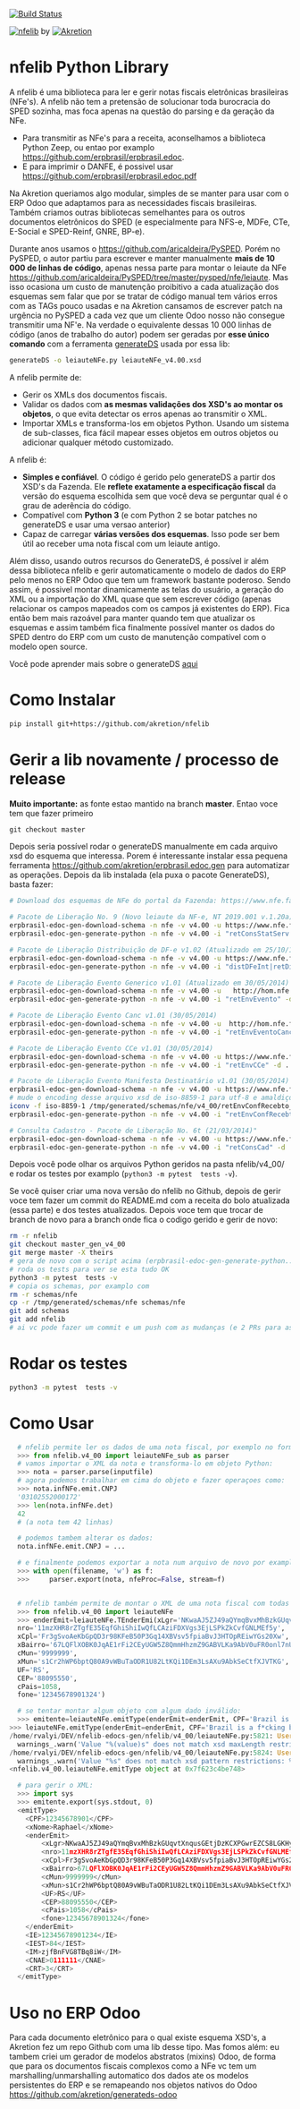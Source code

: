 [![Build Status](https://travis-ci.org/akretion/nfelib.svg?branch=master_gen_v4_00)](https://travis-ci.org/akretion/nfelib)

[![nfelib](https://raw.githubusercontent.com/akretion/nfelib/master/ext/nfe.jpg)](https://github.com/akretion/nfelib/) by [![Akretion](https://raw.githubusercontent.com/akretion/nfelib/master/ext/akretion-logo2.png)](https://akretion.com/pt_BR)

# nfelib Python Library

A nfelib é uma biblioteca para ler e gerir notas fiscais eletrônicas brasileiras (NFe's). A nfelib não tem a pretensão de solucionar toda burocracia do SPED sozinha, mas foca apenas na questão do parsing e da geração da NFe.

* Para transmitir as NFe's para a receita, aconselhamos a biblioteca Python Zeep, ou entao por examplo https://github.com/erpbrasil/erpbrasil.edoc.
* E para imprimir o DANFE, é possivel usar https://github.com/erpbrasil/erpbrasil.edoc.pdf 

Na Akretion queriamos algo modular, simples de se manter para usar com o ERP Odoo que adaptamos para as necessidades fiscais brasileiras. Também criamos outras bibliotecas semelhantes para os outros documentos eletrônicos do SPED (e especialmente para NFS-e, MDFe, CTe, E-Social e SPED-Reinf, GNRE, BP-e).

Durante anos usamos o https://github.com/aricaldeira/PySPED. Porém no PySPED, o autor partiu para escrever e manter manualmente **mais de 10 000 de linhas de código**, apenas nessa parte para montar o leiaute da NFe https://github.com/aricaldeira/PySPED/tree/master/pysped/nfe/leiaute. Mas isso ocasiona um custo de manutenção proibitivo a cada atualização dos esquemas sem falar que por se tratar de código manual tem vários erros com as TAGs pouco usadas e na Akretion cansamos de escrever patch na urgência no PySPED a cada vez que um cliente Odoo nosso não consegue transmitir uma NF'e. Na verdade o equivalente dessas 10 000 linhas de código (anos de trabalho do autor) podem ser geradas por **esse único comando** com a ferramenta [generateDS](http://www.davekuhlman.org/generateDS.html) usada por essa lib:

```bash
generateDS -o leiauteNFe.py leiauteNFe_v4.00.xsd
```

A nfelib permite de:

* Gerir os XMLs dos documentos fiscais.
* Validar os dados com **as mesmas validações dos XSD's ao montar os objetos**, o que evita detectar os erros apenas ao transmitir o XML.
* Importar XMLs e transforma-los em objetos Python. Usando um sistema de sub-classes, fica fácil mapear esses objetos em outros objetos ou adicionar qualquer método customizado.

A nfelib é:

* **Simples e confiável**. O código é gerido pelo generateDS a partir dos XSD's da Fazenda. Ele **reflete exatamente a especificação fiscal** da versão do esquema escolhida sem que você deva se perguntar qual é o grau de aderência do código.
* Compatível com **Python 3** (e com Python 2 se botar patches no generateDS e usar uma versao anterior)
* Capaz de carregar **várias versões dos esquemas**. Isso pode ser bem útil ao receber uma nota fiscal com um leiaute antigo.

Além disso, usando outros recursos do GenerateDS, é possível ir além dessa biblioteca nfelib e gerir automaticamente o modelo de dados do ERP pelo menos no ERP Odoo que tem um framework bastante poderoso. Sendo assim, é possivel montar dinamicamente as telas do usuário, a geração do XML ou a importação do XML quase que sem escrever código (apenas relacionar os campos mapeados com os campos já existentes do ERP). Fica então bem mais razoável para manter quando tem que atualizar os esquemas e assim também fica finalmente possível manter os dados do SPED dentro do ERP com um custo de manutenção compatível com o modelo open source.

Você pode aprender mais sobre o generateDS [aqui](http://www.davekuhlman.org/generateDS.html)

# Como Instalar

```bash
pip install git+https://github.com/akretion/nfelib
```
# Gerir a lib novamente / processo de release
**Muito importante:** as fonte estao mantido na branch **master**. Entao voce tem que fazer primeiro

```
git checkout master
```

Depois seria possível rodar o generateDS manualmente em cada arquivo xsd do esquema que interessa. Porem é interessante instalar essa pequena ferramenta https://github.com/akretion/erpbrasil.edoc.gen para automatizar as operações. Depois da lib instalada (ela puxa o pacote GenerateDS), basta fazer:
```bash
# Download dos esquemas de NFe do portal da Fazenda: https://www.nfe.fazenda.gov.br/portal/listaConteudo.aspx?tipoConteudo=/fwLvLUSmU8=
  
# Pacote de Liberação No. 9 (Novo leiaute da NF-e, NT 2019.001 v.1.20a). Publicado em 20/08/2019.
erpbrasil-edoc-gen-download-schema -n nfe -v v4.00 -u https://www.nfe.fazenda.gov.br/portal/exibirArquivo.aspx?conteudo=vdxcmJ2AgTo=
erpbrasil-edoc-gen-generate-python -n nfe -v v4.00 -i "retConsStatServ|retConsSitNFe|retEnviNFe|retConsReciNFe|retInutNFe" -d .

# Pacote de Liberação Distribuição de DF-e v1.02 (Atualizado em 25/10/16)
erpbrasil-edoc-gen-download-schema -n nfe -v v4.00 -u https://www.nfe.fazenda.gov.br/portal/exibirArquivo.aspx?conteudo=n3Kn9%20YZNak=
erpbrasil-edoc-gen-generate-python -n nfe -v v4.00 -i "distDFeInt|retDistDFeInt" -d .

# Pacote de Liberação Evento Generico v1.01 (Atualizado em 30/05/2014)
erpbrasil-edoc-gen-download-schema -n nfe -v v4.00 -u   http://hom.nfe.fazenda.gov.br/portal/exibirArquivo.aspx?conteudo=YaiBe2csOmA=
erpbrasil-edoc-gen-generate-python -n nfe -v v4.00 -i "retEnvEvento" -d .

# Pacote de Liberação Evento Canc v1.01 (30/05/2014)
erpbrasil-edoc-gen-download-schema -n nfe -v v4.00 -u  http://hom.nfe.fazenda.gov.br/portal/exibirArquivo.aspx?conteudo=MtjAJ1Rurjc=
erpbrasil-edoc-gen-generate-python -n nfe -v v4.00 -i "retEnvEventoCancNFe" -d .

# Pacote de Liberação Evento CCe v1.01 (30/05/2014)
erpbrasil-edoc-gen-download-schema -n nfe -v v4.00 -u https://www.nfe.fazenda.gov.br/portal/exibirArquivo.aspx?conteudo=P/FXaGiLKo0=
erpbrasil-edoc-gen-generate-python -n nfe -v v4.00 -i "retEnvCCe" -d .

# Pacote de Liberação Evento Manifesta Destinatário v1.01 (30/05/2014)
erpbrasil-edoc-gen-download-schema -n nfe -v v4.00 -u https://www.nfe.fazenda.gov.br/portal/exibirArquivo.aspx?conteudo=y2nVL6/GFlU=
# mude o encoding desse arquivo xsd de iso-8859-1 para utf-8 e amaldiçoe o cara que usou iso-8859-1
iconv -f iso-8859-1 /tmp/generated/schemas/nfe/v4_00/retEnvConfRecebto_v1.00.xsd -t UTF-8 -o /tmp/generated/schemas/nfe/v4_00/retEnvConfRecebto_v1.00.xsd
erpbrasil-edoc-gen-generate-python -n nfe -v v4.00 -i "retEnvConfRecebto" -d .

# Consulta Cadastro - Pacote de Liberação No. 6t (21/03/2014)"
erpbrasil-edoc-gen-download-schema -n nfe -v v4.00 -u https://www.nfe.fazenda.gov.br/portal/exibirArquivo.aspx?conteudo=/KLQ3Wi0ckY=
erpbrasil-edoc-gen-generate-python -n nfe -v v4.00 -i "retConsCad" -d .
```
Depois você pode olhar os arquivos Python geridos na pasta nfelib/v4_00/ e rodar os testes por examplo (`python3 -m pytest  tests -v`).

Se você quiser criar uma nova versão do nfelib no Github, depois de gerir voce tem fazer um commit do README.md com a receita do bolo atualizada (essa parte) e dos testes atualizados.
Depois voce tem que trocar de branch de novo para a branch onde fica o codigo gerido e gerir de novo:
```bash
rm -r nfelib
git checkout master_gen_v4_00
git merge master -X theirs
# gera de novo com o script acima (erpbrasil-edoc-gen-generate-python...)
# roda os tests para ver se esta tudo OK
python3 -m pytest  tests -v
# copia os schemas, por examplo com
rm -r schemas/nfe
cp -r /tmp/generated/schemas/nfe schemas/nfe
git add schemas
git add nfelib
# ai vc pode fazer um commit e um push com as mudanças (e 2 PRs para as branches master e master_gen_v4_00 eventualmente)
```

# Rodar os testes

```bash
python3 -m pytest  tests -v
```

# Como Usar

```python
  # nfelib permite ler os dados de uma nota fiscal, por exemplo no formato 4.00:
  >>> from nfelib.v4_00 import leiauteNFe_sub as parser
  # vamos importar o XML da nota e transforma-lo em objeto Python:
  >>> nota = parser.parse(inputfile)
  # agora podemos trabalhar em cima do objeto e fazer operaçoes como:
  >>> nota.infNFe.emit.CNPJ
  '03102552000172'
  >>> len(nota.infNFe.det)
  42
  # (a nota tem 42 linhas)

  # podemos tambem alterar os dados:
  nota.infNFe.emit.CNPJ = ...

  # e finalmente podemos exportar a nota num arquivo de novo por examplo
  >>> with open(filename, 'w') as f:
  >>>     parser.export(nota, nfeProc=False, stream=f)


  # nfelib também permite de montar o XML de uma nota fiscal com todas validações dos XSDs já nos objetos:
  >>> from nfelib.v4_00 import leiauteNFe
  >>> enderEmit=leiauteNFe.TEnderEmi(xLgr='NKwaAJ5ZJ49aQYmqBvxMhBzkGUqvtXnqusGEtjDzKCXPGwrEZCS8LGKHyBbV',
  nro='11mzXHR8rZTgfE35EqfGhiShiIwQfLCAziFDXVgs3EjLSPkZkCvfGNLMEf5y',
  xCpl='Fr3gSvoAeKbGpQD3r98KFeB50P3Gq14XBVsv5fpiaBvJ3HTOpREiwYGs20Xw',
  xBairro='67LQFlXOBK0JqAE1rFi2CEyUGW5Z8QmmHhzmZ9GABVLKa9AbV0uFR0onl7nU',
  cMun='9999999',
  xMun='s1Cr2hWP6bptQ80A9vWBuTaODR1U82LtKQi1DEm3LsAXu9AbkSeCtfXJVTKG',
  UF='RS',
  CEP='88095550',
  cPais=1058,
  fone='12345678901324')

  # se tentar montar algum objeto com algum dado inválido:
  >>> emitente=leiauteNFe.emitType(enderEmit=enderEmit, CPF='Brazil is a f*cking bureaucracy', xNome='Raphael', IE='12345678901234', IEST='84', IM='zjfBnFVG8TBq8iW', CNAE='0111111', CRT='3')
>>> leiauteNFe.emitType(enderEmit=enderEmit, CPF='Brazil is a f*cking bureaucracy', xNome='Raphael', IE='12345678901234', IEST='84', IM='zjfBnFVG8TBq8iW', CNAE='0111111', CRT='3')
/home/rvalyi/DEV/nfelib-edocs-gen/nfelib/v4_00/leiauteNFe.py:5821: UserWarning: Value "b'Brazil is a f*cking bureaucracy'" does not match xsd maxLength restriction on TCpf
  warnings_.warn('Value "%(value)s" does not match xsd maxLength restriction on TCpf' % {"value" : value.encode("utf-8")} )
/home/rvalyi/DEV/nfelib-edocs-gen/nfelib/v4_00/leiauteNFe.py:5824: UserWarning: Value "b'Brazil is a f*cking bureaucracy'" does not match xsd pattern restrictions: [['^([0-9]{11})$']]
  warnings_.warn('Value "%s" does not match xsd pattern restrictions: %s' % (value.encode('utf-8'), self.validate_TCpf_patterns_, ))
<nfelib.v4_00.leiauteNFe.emitType object at 0x7f623c4be748>

  # para gerir o XML:
  >>> import sys
  >>> emitente.export(sys.stdout, 0)
  <emitType>
    <CPF>12345678901</CPF>
    <xNome>Raphael</xNome>
    <enderEmit>
        <xLgr>NKwaAJ5ZJ49aQYmqBvxMhBzkGUqvtXnqusGEtjDzKCXPGwrEZCS8LGKHyBbV</xLgr>
        <nro>11mzXHR8rZTgfE35EqfGhiShiIwQfLCAziFDXVgs3EjLSPkZkCvfGNLMEf5y</nro>
        <xCpl>Fr3gSvoAeKbGpQD3r98KFeB50P3Gq14XBVsv5fpiaBvJ3HTOpREiwYGs20Xw</xCpl>
        <xBairro>67LQFlXOBK0JqAE1rFi2CEyUGW5Z8QmmHhzmZ9GABVLKa9AbV0uFR0onl7nU</xBairro>
        <cMun>9999999</cMun>
        <xMun>s1Cr2hWP6bptQ80A9vWBuTaODR1U82LtKQi1DEm3LsAXu9AbkSeCtfXJVTKG</xMun>
        <UF>RS</UF>
        <CEP>88095550</CEP>
        <cPais>1058</cPais>
        <fone>12345678901324</fone>
    </enderEmit>
    <IE>12345678901234</IE>
    <IEST>84</IEST>
    <IM>zjfBnFVG8TBq8iW</IM>
    <CNAE>0111111</CNAE>
    <CRT>3</CRT>
  </emitType>
```

# Uso no ERP Odoo

Para cada documento eletrônico para o qual existe esquema XSD's, a Akretion fez um repo Github com uma lib desse tipo.
Mas fomos além: eu tambem criei um gerador de modelos abstratos (mixins) Odoo, de forma que para os documentos fiscais complexos como a NFe vc tem um marshalling/unmarshalling automatico dos dados ate os modelos persistentes do ERP e se remapeando nos objetos nativos do Odoo https://github.com/akretion/generateds-odoo
